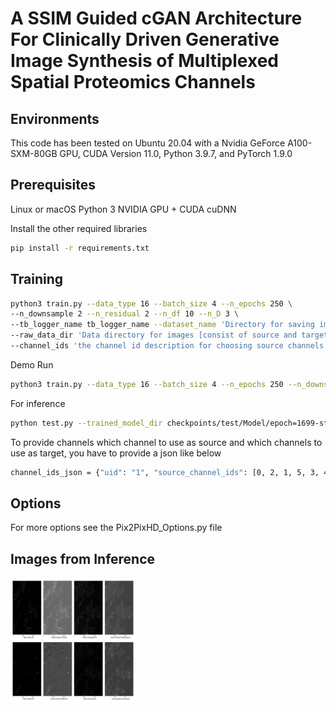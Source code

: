 # A SSIM Guided cGAN Architecture For Clinically Driven Generative Image Synthesis of Multiplexed Spatial Proteomics Channels




## Environments
This code has been tested on Ubuntu 20.04 with a Nvidia GeForce A100-SXM-80GB GPU, CUDA Version 11.0, Python 3.9.7, and PyTorch 1.9.0

## Prerequisites
Linux or macOS
Python 3
NVIDIA GPU + CUDA cuDNN

Install the other required libraries
```sh
pip install -r requirements.txt
```
## Training
```sh
python3 train.py --data_type 16 --batch_size 4 --n_epochs 250 \
--n_downsample 2 --n_residual 2 --n_df 10 --n_D 3 \ 
--tb_logger_name tb_logger_name --dataset_name 'Directory for saving images while Training and Testing' \
--raw_data_dir 'Data directory for images [consist of source and target channels ' \ 
--channel_ids 'the channel id description for choosing source channels and target channels in json file'
```

Demo Run 
```sh
python3 train.py --data_type 16 --batch_size 4 --n_epochs 250 --n_downsample 2 --n_residual 2 --n_df 10 --n_D 3 --tb_logger_name tb_logger_name --dataset_name test --raw_data_dir Data/ --channel_ids cross_check_train_hub_6_2.json
```
For inference
```sh
python test.py --trained_model_dir checkpoints/test/Model/epoch=1699-step=3400.ckpt --channel_ids cross_check_train_hub_6_2_test.json --raw_data_dir Data/
```

To provide channels which channel to use as source and which channels to use as target, you have to provide a json like below
```sh
channel_ids_json = {"uid": "1", "source_channel_ids": [0, 2, 1, 5, 3, 4], "target_channel_ids": [7, 6]} 
```

## Options
For more options see the Pix2PixHD_Options.py file

## Images from Inference
<!-- ![alt Real CD48](images/gen_image_inference_CD48.png)
![alt Generated CD48](images/real_image_CD48.png) -->
<img src="images/sample_output.png" alt="drawing" width="200"/>
<!-- ![alt Generated CD48](images/sample_output.png) -->
